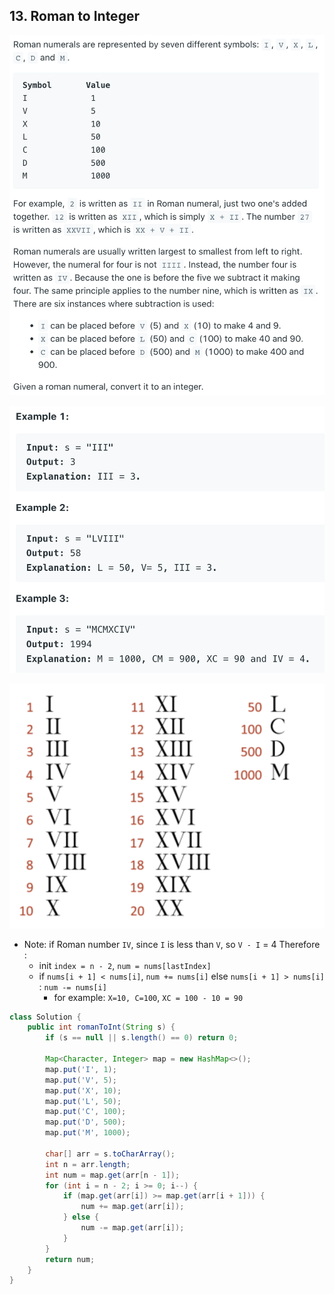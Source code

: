 ## 13. Roman to Integer
![](img/2022-05-08-11-28-21.png)

![](img/2022-05-08-11-28-32.png)

![](img/2022-05-08-11-51-20.png)

- Note: if Roman number `IV`, since `I` is less than `V`, so `V - I` = 4
  Therefore :
  - init `index = n - 2`, `num = nums[lastIndex]`
  - if `nums[i + 1] < nums[i]`, `num += nums[i]`
    else `nums[i + 1] > nums[i]` : `num -= nums[i]`
    - for example: `X=10, C=100`, `XC = 100 - 10 = 90`

```java
class Solution {
    public int romanToInt(String s) {
        if (s == null || s.length() == 0) return 0;
        
        Map<Character, Integer> map = new HashMap<>();
        map.put('I', 1);
        map.put('V', 5);
        map.put('X', 10);
        map.put('L', 50);
        map.put('C', 100);
        map.put('D', 500);
        map.put('M', 1000);
        
        char[] arr = s.toCharArray();
        int n = arr.length;
        int num = map.get(arr[n - 1]);
        for (int i = n - 2; i >= 0; i--) {
            if (map.get(arr[i]) >= map.get(arr[i + 1])) {
                num += map.get(arr[i]);
            } else {
                num -= map.get(arr[i]);
            }
        } 
        return num;
    }
}
```